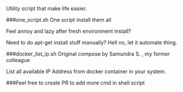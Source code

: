 Utility script that make life easier.

###one_script.sh
One script install them all

Feel annoy and lazy after fresh environment install?

Need to do apt-get install stuff manually? Hell no, let it automate thing.

###docker_list_ip.sh
Original compose by Samundra S. , my former colleague 

List all available IP Address from docker container in your system.


###Feel free to create PR to add more cmd in shell script
